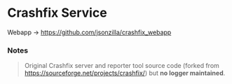 # Crashfix Service

Webapp -> [https://github.com/jsonzilla/crashfix_webapp
](https://github.com/jsonzilla/crashfix_webapp)




### Notes
> Original Crashfix server and reporter tool source code (forked from https://sourceforge.net/projects/crashfix/) but **no logger maintained**.
